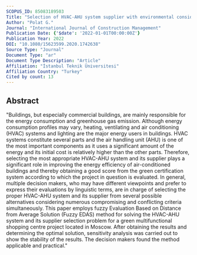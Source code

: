 ```yaml
---
SCOPUS_ID: 85083189503
Title: "Selection of HVAC-AHU system supplier with environmental considerations using Fuzzy EDAS method"
Author: "Polat G."
Journal: "International Journal of Construction Management"
Publication Date: {'$date': '2022-01-01T00:00:00Z'}
Publication Year: 2022
DOI: "10.1080/15623599.2020.1742638"
Source Type: "Journal"
Document Type: "ar"
Document Type Description: "Article"
Affiliation: "İstanbul Teknik Üniversitesi"
Affiliation Country: "Turkey"
Cited by count: 13
---
```


## Abstract
"Buildings, but especially commercial buildings, are mainly responsible for the energy consumption and greenhouse gas emission. Although energy consumption profiles may vary, heating, ventilating and air conditioning (HVAC) systems and lighting are the major energy users in buildings. HVAC systems constitute several parts and the air handling unit (AHU) is one of the most important components as it uses a significant amount of the energy and its initial cost is relatively higher than the other parts. Therefore, selecting the most appropriate HVAC-AHU system and its supplier plays a significant role in improving the energy efficiency of air-conditioned buildings and thereby obtaining a good score from the green certification system according to which the project in question is evaluated. In general, multiple decision makers, who may have different viewpoints and prefer to express their evaluations by linguistic terms, are in charge of selecting the proper HVAC-AHU system and its supplier from several possible alternatives considering numerous compromising and conflicting criteria simultaneously. This paper employs fuzzy Evaluation Based on Distance from Average Solution (Fuzzy EDAS) method for solving the HVAC-AHU system and its supplier selection problem for a green multifunctional shopping centre project located in Moscow. After obtaining the results and determining the optimal solution, sensitivity analysis was carried out to show the stability of the results. The decision makers found the method applicable and practical."
